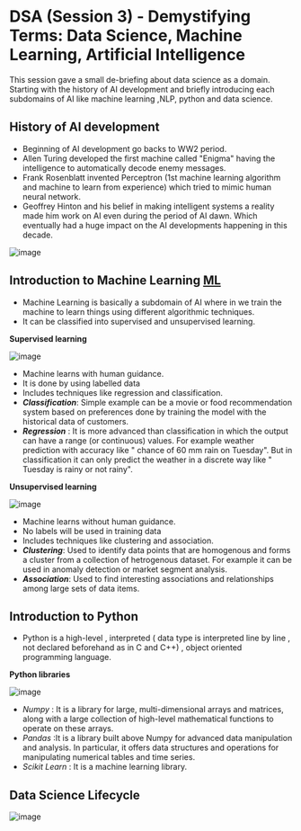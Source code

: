 # DSA (Session 3) - Demystifying Terms: Data Science, Machine Learning, Artificial Intelligence 

This session gave a small de-briefing about data science as a domain. Starting with the history of AI development and briefly introducing each subdomains of AI like machine learning ,NLP, python and data science.

## History of AI development
   - Beginning of AI development go backs to WW2 period. 
   - Allen Turing developed the first machine called "Enigma" having the intelligence to automatically decode enemy messages.
   - Frank Rosenblatt invented Perceptron (1st machine learning algorithm and machine to learn from experience) which tried to mimic human neural network.
   - Geoffrey Hinton and his belief in making intelligent systems a reality made him work on AI even during the period of AI dawn. Which eventually had a huge impact on the AI developments happening in this decade.
   
![image](https://github.com/user-attachments/assets/3ed20e58-7db7-45af-b38c-8de7ab816eba)

## Introduction to Machine Learning [ML ](https://www.geeksforgeeks.org/supervised-unsupervised-learning/)

 - Machine Learning is basically a subdomain of AI where in we train the machine to learn things using different algorithmic techniques. 
 - It can be classified into supervised and unsupervised learning.
 
 **Supervised learning**
 
![image](https://github.com/user-attachments/assets/aca06dc3-52ff-4bfb-9da8-c7e1f3267561)

 - Machine learns with human guidance.
 - It is done by using labelled data
 - Includes techniques like regression and classification.
 - ***Classification***: Simple example can be a movie or food recommendation system based on preferences done by training the model with the historical data of customers.
 - ***Regression*** : It is more advanced than classification in which the output can have a range (or continuous) values. For example weather prediction with accuracy like " chance of 60 mm rain on Tuesday". But in classification it can only predict  the weather in a discrete way like " Tuesday is rainy or not rainy".
 
 **Unsupervised learning** 

 ![image](https://github.com/user-attachments/assets/4d0f1a50-7a9a-4c55-8b8b-7df71008cb7f)

 - Machine learns without human guidance.
 - No labels will be used in training data
 - Includes techniques like clustering and association.
 - ***Clustering***: Used to identify data points that are homogenous and forms a cluster from a collection of hetrogenous dataset. For example it can be used in anomaly detection or market segment analysis.
 - ***Association***: Used to find interesting associations and relationships among large sets of data items.
   
## Introduction to Python
 - Python is a high-level , interpreted ( data type is interpreted line by line , not declared beforehand as in C and  C++) , object oriented programming language.
 
 **Python libraries**
 
 ![image](https://github.com/user-attachments/assets/dad4a54f-e802-413c-be57-130f2a206a7c)

 
 - *Numpy* : It is a library for large, multi-dimensional arrays and matrices, along with a large collection of high-level mathematical functions to operate on these arrays.
 - *Pandas* :It is a library built above Numpy for advanced data manipulation and analysis. In particular, it offers data structures and operations for manipulating numerical tables and time series.
 - *Scikit Learn* : It is a machine learning library.
   
## Data Science Lifecycle

![image](https://github.com/user-attachments/assets/d7bdbe78-904d-4cce-b469-cd0921b8658d)

